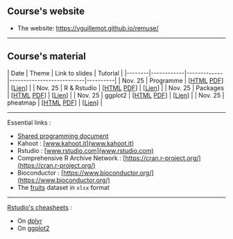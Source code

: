 ## Course's website

- The website: <https://vguillemot.github.io/remuse/>

****

## Course's material

|  Date  | Theme |  Link to slides | Tutorial |
|--------|------------|-------------|---------------------------|----------|
| Nov. 25 | Programme | [[HTML](vignettes/S00programme.html) [PDF](vignettes/S00programme.pdf)] | [[Lien](https://learnr.pasteur.fr/debuter/T00tuto/)] |
| Nov. 25 | R & Rstudio  | [[HTML](vignettes/S01rstudio.html) [PDF](vignettes/S01rstudio.pdf)] | [[Lien](https://learnr.pasteur.fr/debuter/T01rstudio/)] |
| Nov. 25 | Packages  | [[HTML](vignettes/S02packages.html) [PDF](vignettes/S02packages.pdf)] | [[Lien](https://learnr.pasteur.fr/debuter/T02packages/)] |
| Nov. 25 | ggplot2   | [[HTML](vignettes/S05ggplot2.html) [PDF](vignettes/S05ggplot2.pdf)] | [[Lien](https://learnr.pasteur.fr/debuter/T05ggplot2/)] |
| Nov. 25 | pheatmap  | [[HTML](vignettes/S06visu.html) [PDF](vignettes/S06visu.pdf)] | [[Lien](https://learnr.pasteur.fr/debuter/T06visu)] |

****

Essential links : 

  * [Shared programming document](https://docs.google.com/document/d/1JewxWaldy_9E8ny6k2HNCKafqvOsjDUR4Kz4g-PQFxk/edit?usp=sharing)
  * Kahoot : [www.kahoot.it](www.kahoot.it)
  * Rstudio : [www.rstudio.com](www.rstudio.com)
  * Comprehensive R Archive Network : [https://cran.r-project.org/](https://cran.r-project.org/)
  * Bioconductor : [https://www.bioconductor.org/](https://www.bioconductor.org/)
  * The [fruits](inst/extdata/fruits.xlsx) dataset in `xlsx` format 

****


[Rstudio's cheasheets](https://www.rstudio.com/resources/cheatsheets/) : 

  * On [dplyr](https://raw.githubusercontent.com/rstudio/cheatsheets/main/data-transformation.pdf)
  * On [ggplot2](https://raw.githubusercontent.com/rstudio/cheatsheets/main/data-visualization.pdf)
